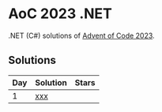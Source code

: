 # AoC 2023 .NET

.NET (C#) solutions of [Advent of Code 2023](https://adventofcode.com/20223).

## Solutions

|Day|Solution|Stars|
|--|--|--|
|1|[xxx](https://github.com/melanchall/aoc2023net/blob/main/Aoc2023Net/Days/Day1.cs)||

